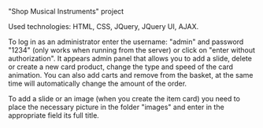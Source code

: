 "Shop Musical Instruments" project

Used technologies: HTML, CSS, JQuery, JQuery UI, AJAX.

To log in as an administrator enter the username: "admin" and password "1234" (only works when running from the server) or click on "enter without authorization".
It appears admin panel that allows you to add a slide, delete or create a new card product, change the type and speed of the card animation.
You can also add carts and remove from the basket, at the same time will automatically change the amount of the order.

To add a slide or an image (when you create the item card) you need to place the necessary picture in the folder "images" and enter in the appropriate field its full title.
